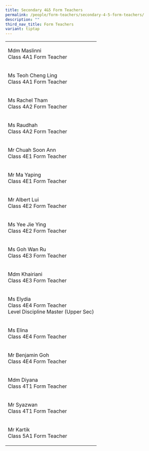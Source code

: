 ```yaml
---
title: Secondary 4&5 Form Teachers
permalink: /people/form-teachers/secondary-4-5-form-teachers/
description: ""
third_nav_title: Form Teachers
variant: tiptap
---
```

<table style="minWidth: 25px">
<colgroup>
<col>
</colgroup>
<tbody>
<tr>
<td rowspan="1" colspan="1">
<p>Mdm Maslinni
<br>Class 4A1 Form Teacher</p>
</td>
</tr>
<tr>
<td rowspan="1" colspan="1">
<p>Ms Teoh Cheng Ling
<br>Class 4A1 Form Teacher</p>
</td>
</tr>
<tr>
<td rowspan="1" colspan="1">
<p>Ms Rachel Tham
<br>Class 4A2 Form Teacher</p>
</td>
</tr>
<tr>
<td rowspan="1" colspan="1">
<p>Ms Raudhah
<br>Class 4A2 Form Teacher</p>
</td>
</tr>
<tr>
<td rowspan="1" colspan="1">
<p>Mr Chuah Soon Ann
<br>Class 4E1 Form Teacher</p>
</td>
</tr>
<tr>
<td rowspan="1" colspan="1">
<p>Mr Ma Yaping
<br>Class 4E1 Form Teacher</p>
</td>
</tr>
<tr>
<td rowspan="1" colspan="1">
<p>Mr Albert Lui
<br>Class 4E2&nbsp;Form Teacher</p>
</td>
</tr>
<tr>
<td rowspan="1" colspan="1">
<p>Ms Yee Jie Ying
<br>Class 4E2 Form Teacher</p>
</td>
</tr>
<tr>
<td rowspan="1" colspan="1">
<p>Ms Goh Wan Ru
<br>Class 4E3 Form Teacher</p>
</td>
</tr>
<tr>
<td rowspan="1" colspan="1">
<p>Mdm Khairiani
<br>Class 4E3 Form Teacher</p>
</td>
</tr>
<tr>
<td rowspan="1" colspan="1">
<p>Ms Elydia
<br>Class 4E4 Form Teacher
<br>Level Discipline Master (Upper Sec)</p>
</td>
</tr>
<tr>
<td rowspan="1" colspan="1">
<p>Ms Elina
<br>Class 4E4 Form Teacher</p>
</td>
</tr>
<tr>
<td rowspan="1" colspan="1">
<p>Mr Benjamin Goh
<br>Class 4E4 Form Teacher</p>
</td>
</tr>
<tr>
<td rowspan="1" colspan="1">
<p>Mdm Diyana
<br>Class 4T1 Form Teacher</p>
</td>
</tr>
<tr>
<td rowspan="1" colspan="1">
<p>Mr Syazwan
<br>Class 4T1 Form Teacher</p>
</td>
</tr>
<tr>
<td rowspan="1" colspan="1">
<p>Mr Kartik
<br>Class 5A1 Form Teacher</p>
</td>
</tr>
</tbody>
</table>
<p></p>